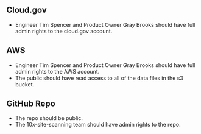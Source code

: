 

## Cloud.gov

* Engineer Tim Spencer and Product Owner Gray Brooks should have full admin rights to the cloud.gov account.  

## AWS

* Engineer Tim Spencer and Product Owner Gray Brooks should have full admin rights to the AWS account.  
* The public should have read access to all of the data files in the s3 bucket.  

## GitHub Repo

* The repo should be public.  
* The 10x-site-scanning team should have admin rights to the repo.  


